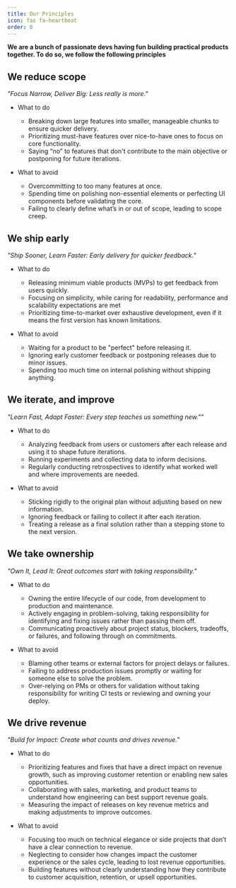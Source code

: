 ```yaml
---
title: Our Principles
icon: fas fa-heartbeat
order: 0
---
```


**We are a bunch of passionate devs having fun building practical products together. To do so, we follow the following principles**

## We reduce scope
_"Focus Narrow, Deliver Big: Less really is more."_

- What to do
   - Breaking down large features into smaller, manageable chunks to ensure quicker delivery.
   - Prioritizing must-have features over nice-to-have ones to focus on core functionality.
   - Saying “no” to features that don't contribute to the main objective or postponing for future iterations.

- What to avoid
   - Overcommitting to too many features at once.
   - Spending time on polishing non-essential elements or perfecting UI components before validating the core.
   - Failing to clearly define what’s in or out of scope, leading to scope creep.

## We ship early
_"Ship Sooner, Learn Faster: Early delivery for quicker feedback."_

- What to do
   - Releasing minimum viable products (MVPs) to get feedback from users quickly.
   - Focusing on simplicity, while caring for readability, performance and scalability expectations are met
   - Prioritizing time-to-market over exhaustive development, even if it means the first version has known limitations.

- What to avoid
   - Waiting for a product to be "perfect" before releasing it.
   - Ignoring early customer feedback or postponing releases due to minor issues.
   - Spending too much time on internal polishing without shipping anything.

## We iterate, and improve
_"Learn Fast, Adapt Faster: Every step teaches us something new.""_

- What to do
   - Analyzing feedback from users or customers after each release and using it to shape future iterations.
   - Running experiments and collecting data to inform decisions.
   - Regularly conducting retrospectives to identify what worked well and where improvements are needed.

- What to avoid
   - Sticking rigidly to the original plan without adjusting based on new information.
   - Ignoring feedback or failing to collect it after each iteration.
   - Treating a release as a final solution rather than a stepping stone to the next version.

## We take ownership
_"Own It, Lead It: Great outcomes start with taking responsibility."_

- What to do
   - Owning the entire lifecycle of our code, from development to production and maintenance.
   - Actively engaging in problem-solving, taking responsibility for identifying and fixing issues rather than passing them off.
   - Communicating proactively about project status, blockers, tradeoffs, or failures, and following through on commitments. 

- What to avoid
   - Blaming other teams or external factors for project delays or failures.
   - Failing to address production issues promptly or waiting for someone else to solve the problem.
   - Over-relying on PMs or others for validation without taking responsibility for writing CI tests or reviewing and owning your deploy.

## We drive revenue
_"Build for Impact: Create what counts and drives revenue."_

- What to do
   - Prioritizing features and fixes that have a direct impact on revenue growth, such as improving customer retention or enabling new sales opportunities.
   - Collaborating with sales, marketing, and product teams to understand how engineering can best support revenue goals.
   - Measuring the impact of releases on key revenue metrics and making adjustments to improve outcomes.

- What to avoid
   - Focusing too much on technical elegance or side projects that don’t have a clear connection to revenue.
   - Neglecting to consider how changes impact the customer experience or the sales cycle, leading to lost revenue opportunities.
   - Building features without clearly understanding how they contribute to customer acquisition, retention, or upsell opportunities.
